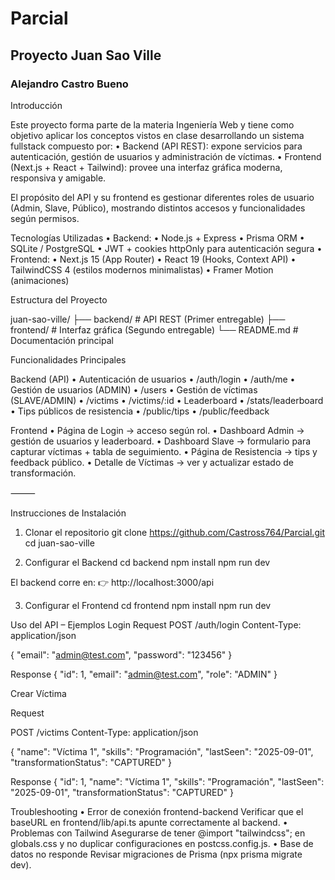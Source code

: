 # Parcial

## Proyecto Juan Sao Ville

### Alejandro Castro Bueno

Introducción

Este proyecto forma parte de la materia Ingeniería Web y tiene como objetivo aplicar los conceptos vistos en clase desarrollando un sistema fullstack compuesto por:
	•	Backend (API REST): expone servicios para autenticación, gestión de usuarios y administración de víctimas.
	•	Frontend (Next.js + React + Tailwind): provee una interfaz gráfica moderna, responsiva y amigable.

El propósito del API y su frontend es gestionar diferentes roles de usuario (Admin, Slave, Público), mostrando distintos accesos y funcionalidades según permisos.


Tecnologías Utilizadas
	•	Backend:
	•	Node.js + Express
	•	Prisma ORM
	•	SQLite / PostgreSQL
	•	JWT + cookies httpOnly para autenticación segura
	•	Frontend:
	•	Next.js 15 (App Router)
	•	React 19 (Hooks, Context API)
	•	TailwindCSS 4 (estilos modernos minimalistas)
	•	Framer Motion (animaciones)


Estructura del Proyecto

juan-sao-ville/
├── backend/        # API REST (Primer entregable)
├── frontend/       # Interfaz gráfica (Segundo entregable)
└── README.md       # Documentación principal

Funcionalidades Principales

Backend (API)
	•	Autenticación de usuarios
	•	/auth/login
	•	/auth/me
	•	Gestión de usuarios (ADMIN)
	•	/users
	•	Gestión de víctimas (SLAVE/ADMIN)
	•	/victims
	•	/victims/:id
	•	Leaderboard
	•	/stats/leaderboard
	•	Tips públicos de resistencia
	•	/public/tips
	•	/public/feedback

Frontend
	•	Página de Login → acceso según rol.
	•	Dashboard Admin → gestión de usuarios y leaderboard.
	•	Dashboard Slave → formulario para capturar víctimas + tabla de seguimiento.
	•	Página de Resistencia → tips y feedback público.
	•	Detalle de Víctimas → ver y actualizar estado de transformación.

⸻

Instrucciones de Instalación
1. Clonar el repositorio
git clone https://github.com/Castross764/Parcial.git
cd juan-sao-ville

2. Configurar el Backend
cd backend
npm install
npm run dev

El backend corre en:
👉 http://localhost:3000/api

3. Configurar el Frontend
cd frontend
npm install
npm run dev

Uso del API – Ejemplos
Login
Request
POST /auth/login
Content-Type: application/json

{
  "email": "admin@test.com",
  "password": "123456"
}

Response
{
  "id": 1,
  "email": "admin@test.com",
  "role": "ADMIN"
}

Crear Víctima

Request

POST /victims
Content-Type: application/json

{
  "name": "Víctima 1",
  "skills": "Programación",
  "lastSeen": "2025-09-01",
  "transformationStatus": "CAPTURED"
}

Response
{
  "id": 1,
  "name": "Víctima 1",
  "skills": "Programación",
  "lastSeen": "2025-09-01",
  "transformationStatus": "CAPTURED"
}

Troubleshooting
	•	Error de conexión frontend-backend
        Verificar que el baseURL en frontend/lib/api.ts apunte correctamente al backend.
	•	Problemas con Tailwind
        Asegurarse de tener @import "tailwindcss"; en globals.css y no duplicar configuraciones en postcss.config.js.
	•	Base de datos no responde
        Revisar migraciones de Prisma (npx prisma migrate dev).



